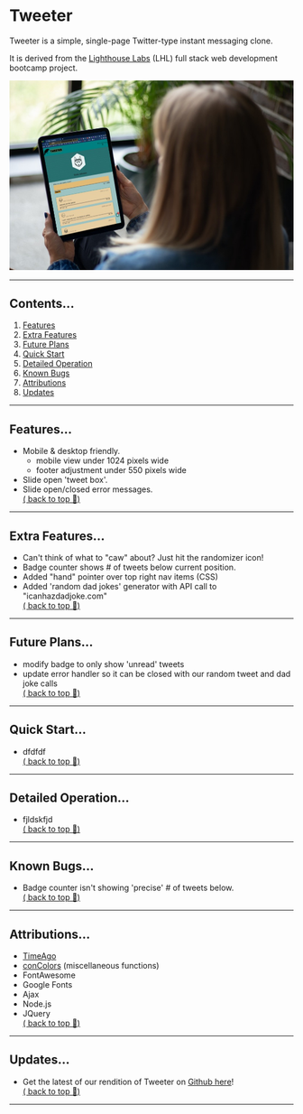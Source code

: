 # Tweeter

Tweeter is a simple, single-page Twitter-type instant messaging clone.

It is derived from the <a href="www.lighthouselabs.ca">Lighthouse Labs</a> (LHL) full stack web development bootcamp project.

![](image-tweeter-mockup.jpg)  

--- 
## Contents...  
1. [Features](#features)
2. [Extra Features](#extra-features)
3. [Future Plans](#future-plans)
4. [Quick Start](#quick-start)
5. [Detailed Operation](#detailed-operation)
6. [Known Bugs](#known-bugs)
7. [Attributions](#attributions)
8. [Updates](#updates)
--- 
## Features...  
- Mobile & desktop friendly.
  - mobile view under 1024 pixels wide
  - footer adjustment under 550 pixels wide   
- Slide open 'tweet box'.
- Slide open/closed error messages.  
[( back to top 🔺)](#tweeter)
---
## Extra Features...
- Can't think of what to "caw" about? Just hit the randomizer icon!
- Badge counter shows # of tweets below current position.
- Added "hand" pointer over top right nav items (CSS)
- Added 'random dad jokes' generator with API call to "icanhazdadjoke.com"  
[( back to top 🔺)](#tweeter)
--- 
## Future Plans...
- modify badge to only show 'unread' tweets
- update error handler so it can be closed with our random tweet and dad joke calls  
[( back to top 🔺)](#tweeter)
--- 
## Quick Start...  
- dfdfdf  
[( back to top 🔺)](#tweeter)
--- 
## Detailed Operation...  
- fjldskfjd  
[( back to top 🔺)](#tweeter)
--- 
## Known Bugs...
- Badge counter isn't showing 'precise' # of tweets below.  
[( back to top 🔺)](#tweeter)
---
## Attributions...
- [TimeAgo](https://timeago.yarp.com/)
- [conColors](https://github.com/ej8899/conColors) (miscellaneous functions)
- FontAwesome
- Google Fonts
- Ajax
- Node.js
- JQuery  
[( back to top 🔺)](#tweeter)
---  
## Updates...
- Get the latest of our rendition of Tweeter on [Github here](https://github.com/ej8899/tweeter)!  
[( back to top 🔺)](#tweeter)
---
